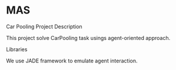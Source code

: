 # MAS
Car Pooling Project
Description

This project solve CarPooling task usings agent-oriented approach.

Libraries

We use JADE framework to emulate agent interaction.

